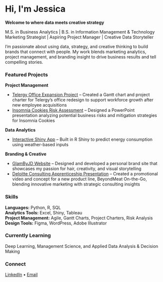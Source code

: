 # Hi, I'm Jessica  
**Welcome to where data meets creative strategy**

M.S. in Business Analytics | B.S. in Information Management & Technology  
Marketing Strategist | Aspiring Project Manager | Creative Data Storyteller

I’m passionate about using data, strategy, and creative thinking to build brands that connect with people. My work blends marketing analytics, project management, and branding insight to drive business results and tell compelling stories.

### Featured Projects

**Project Management**  
- [Telergy Office Expansion Project](#) – Created a Gantt chart and project charter for Telergy’s office redesign to support workforce growth after new employee acquisitions  
- [Insomnia Cookies Risk Assessment](#) – Designed a PowerPoint presentation analyzing potential business risks and mitigation strategies for Insomnia Cookies  

**Data Analytics**  
- [Interactive Shiny App](#) – Built in R Shiny to predict energy consumption using weather-based inputs  

**Branding & Creative**  
- [GlamByJD Website](#) – Designed and developed a personal brand site that showcases my passion for hair, creativity, and visual storytelling  
- [Deloitte Consulting Apprenticeship Presentation](#) – Created a promotional video and concept for a new product line, BeyondMeat On-the-Go, blending innovative marketing with strategic consulting insights  

### Skills  
**Languages:** Python, R, SQL  
**Analytics Tools:** Excel, Shiny, Tableau  
**Project Management:** Agile, Gantt Charts, Project Charters, Risk Analysis  
**Design Tools:** Figma, WordPress, Adobe Illustrator  

### Currently Learning  
Deep Learning, Management Science, and Applied Data Analysis & Decision Making  

### Connect  
[LinkedIn](https://www.linkedin.com/in/jessicaaimunmondion/) • [Email](mailto:jsaimunm@syr.edu)

